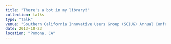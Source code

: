 ```yaml
---
title: "There's a bot in my library!"
collection: talks
type: "Talk"
venue: "Southern California Innovative Users Group (SCIUG) Annual Conference"
date: 2013-10-23
location: "Pomona, CA"
---
```

